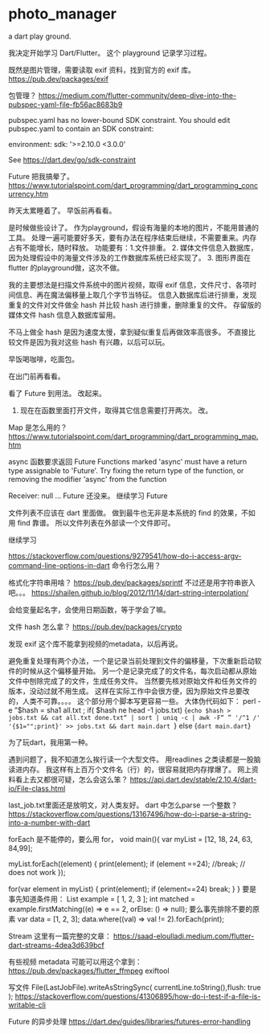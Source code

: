 # photo_manager
a dart play ground. 

我决定开始学习 Dart/Flutter。 这个 playground 记录学习过程。 

既然是图片管理，需要读取 exif 资料，找到官方的 exif 库。 
https://pub.dev/packages/exif

包管理？
https://medium.com/flutter-community/deep-dive-into-the-pubspec-yaml-file-fb56ac8683b9


pubspec.yaml has no lower-bound SDK constraint.
You should edit pubspec.yaml to contain an SDK constraint:

environment:
  sdk: '>=2.10.0 <3.0.0'

See https://dart.dev/go/sdk-constraint

Future 把我搞晕了。 
https://www.tutorialspoint.com/dart_programming/dart_programming_concurrency.htm

昨天太累睡着了。 早饭前再看看。 

是时候做些设计了。
作为playground，假设有海量的本地的图片，不能用普通的工具。 处理一遍可能要好多天，要有办法在程序结束后继续，不需要重来。内存占有不能增长，随时释放。 
功能要有：1.文件排重。 2. 媒体文件信息入数据库，因为处理假设中的海量文件涉及的工作数据库系统已经实现了。 3. 图形界面在 flutter 的playground做，这次不做。

我的主要想法是扫描文件系统中的图片视频，取得 exif 信息，文件尺寸、各项时间信息、再在魔法偏移量上取几个字节当特征。 信息入数据库后进行排重，发现重复的文件对文件做全 hash 并比较 hash 进行排重，删除重复的文件。 存留版的媒体文件 hash 信息入数据库留用。

不马上做全 hash 是因为速度太慢，拿到疑似重复后再做效率高很多。 不直接比较文件是因为我对这些 hash 有兴趣，以后可以玩。

早饭喝咖啡，吃面包。 

在出门前再看看。

看了 Future 到用法。 改起来。 

1. 现在在函数里面打开文件，取得其它信息需要打开两次。 改。

Map 是怎么用的？
https://www.tutorialspoint.com/dart_programming/dart_programming_map.htm

async 函数要求返回 Future 
Functions marked 'async' must have a return type assignable to 'Future'.
Try fixing the return type of the function, or removing the modifier 'async' from the function 

Receiver: null ... Future 还没来。 继续学习 Future

文件列表不应该在 dart 里面做。 做到最牛也无非是本系统的 find 的效果，不如用 find 靠谱。 
所以文件列表在外部读一个文件即可。 

继续学习

https://stackoverflow.com/questions/9279541/how-do-i-access-argv-command-line-options-in-dart 
命令行怎么用？

格式化字符串用啥？
https://pub.dev/packages/sprintf
不过还是用字符串嵌入吧。。。
https://shailen.github.io/blog/2012/11/14/dart-string-interpolation/

会给变量起名字，会使用日期函数，等于学会了嘛。

文件 hash 怎么拿？
https://pub.dev/packages/crypto

发现 exif 这个库不能拿到视频的metadata，以后再说。

避免重复处理有两个办法，一个是记录当前处理到文件的偏移量，下次重新启动软件的时候从这个偏移量开始。 另一个是记录完成了的文件名，每次启动都从原始文件中刨除完成了的文件，生成任务文件。 当然要先核对原始文件和任务文件的版本，没动过就不用生成。 这样在实际工作中会很方便，因为原始文件总要改的，人类不可靠。。。。  这个部分用个脚本写更容易一些。 大体伪代码如下：
perl -e ”$hash = sha1 all.txt ; if( $hash ne head -1 jobs.txt) {`echo $hash > jobs.txt && cat all.txt done.txt“ | sort | uniq -c | awk -F“ ” '/^1 /' '{$1="";print}' >> jobs.txt && dart main.dart `} else {`dart main.dart`}

为了玩dart，我用第一种。


遇到问题了，我不知道怎么挨行读一个大型文件。 用readlines 之类读都是一股脑读进内存。 我这样有上百万个文件名（行）的，很容易就把内存撑爆了。 网上资料看上去又都很可疑，怎么会这么笨？
https://api.dart.dev/stable/2.10.4/dart-io/File-class.html

last_job.txt里面还是放明文，对人类友好。
dart 中怎么parse 一个整数？ https://stackoverflow.com/questions/13167496/how-do-i-parse-a-string-into-a-number-with-dart

forEach 是不能停的，要么用 for，
void main(){
  var myList = [12, 18, 24, 63, 84,99];

  myList.forEach((element) {
   print(element);
   if (element ==24); //break; // does not work
  });

 for(var element in myList) {
    print(element);
    if (element==24) break;
   } 
} 
要是事先知道条件用：
List<int> example = [ 1, 2, 3 ];
int matched = example.firstMatching((e) => e == 2, orElse: () => null);
要么事先排除不要的原素
var data = [1, 2, 3];
data.where((val) => val != 2).forEach(print);

Stream 这里有一篇完整的文章：
https://saad-eloulladi.medium.com/flutter-dart-streams-4dea3d639bcf

有些视频 metadata 可能可以用这个拿到：
https://pub.dev/packages/flutter_ffmpeg
exiftool

写文件
File(LastJobFile).writeAsStringSync( currentLine.toString(),flush: true );
https://stackoverflow.com/questions/41306895/how-do-i-test-if-a-file-is-writable-cli

Future 的异步处理
https://dart.dev/guides/libraries/futures-error-handling
